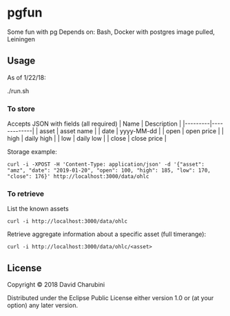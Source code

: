 # pgfun

Some fun with pg
Depends on: Bash, Docker with postgres image pulled, Leiningen

## Usage

As of 1/22/18:

./run.sh

### To store

Accepts JSON with fields (all required)
| Name    | Description |
|---------|-------------|
| asset   | asset name  |
| date    | yyyy-MM-dd  |
| open    | open price  |
| high    | daily high  |
| low     | daily low   |
| close   | close price |

Storage example:

```
curl -i -XPOST -H 'Content-Type: application/json' -d '{"asset": "amz", "date": "2019-01-20", "open": 100, "high": 185, "low": 170, "close": 176}' http://localhost:3000/data/ohlc
```

### To retrieve

List the known assets
```
curl -i http://localhost:3000/data/ohlc
```

Retrieve aggregate information about a specific asset (full timerange):
```
curl -i http://localhost:3000/data/ohlc/<asset>
```

## License

Copyright © 2018 David Charubini

Distributed under the Eclipse Public License either version 1.0 or (at
your option) any later version.
